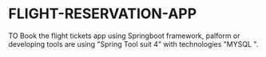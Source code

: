 # FLIGHT-RESERVATION-APP
TO Book the flight tickets app using Springboot framework, palform or developing tools are using "Spring Tool suit 4" with technologies "MYSQL ".
